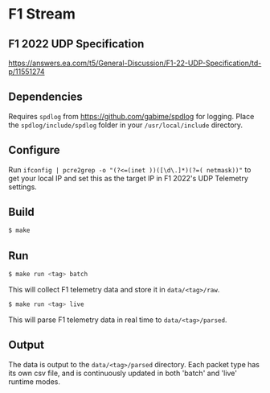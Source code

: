 # F1 Stream

## F1 2022 UDP Specification

https://answers.ea.com/t5/General-Discussion/F1-22-UDP-Specification/td-p/11551274

## Dependencies

Requires `spdlog` from https://github.com/gabime/spdlog for logging. Place the `spdlog/include/spdlog` folder in your `/usr/local/include` directory.

## Configure

Run `ifconfig | pcre2grep -o "(?<=(inet ))([\d\.]*)(?=( netmask))"` to get your local IP and set this as the target IP in F1 2022's UDP Telemetry settings.

## Build

```sh
$ make
```

## Run

```sh
$ make run <tag> batch
```

This will collect F1 telemetry data and store it in `data/<tag>/raw`.

```sh
$ make run <tag> live
```

This will parse F1 telemetry data in real time to `data/<tag>/parsed`.

## Output

The data is output to the `data/<tag>/parsed` directory. Each packet type has its own csv file, and is continuously updated
in both 'batch' and 'live' runtime modes.


